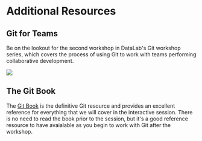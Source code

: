 # Additional Resources

## Git for Teams

Be on the lookout for the second workshop in DataLab's Git workshop series, which 
covers the process of using Git to work with teams performing collaborative 
development.

![](https://datalab.ucdavis.edu/cstahmer/git_workshop_images/git_for_teams.png)

## The Git Book

The [Git Book](https://git-scm.com/book/en/v2) is the definitive Git resource 
and provides an excellent reference for everything that we will cover in the 
interactive session. There is no need to read the book prior to the session, 
but it's a good reference resource to have avaialable as you begin to work 
with Git after the workshop.
